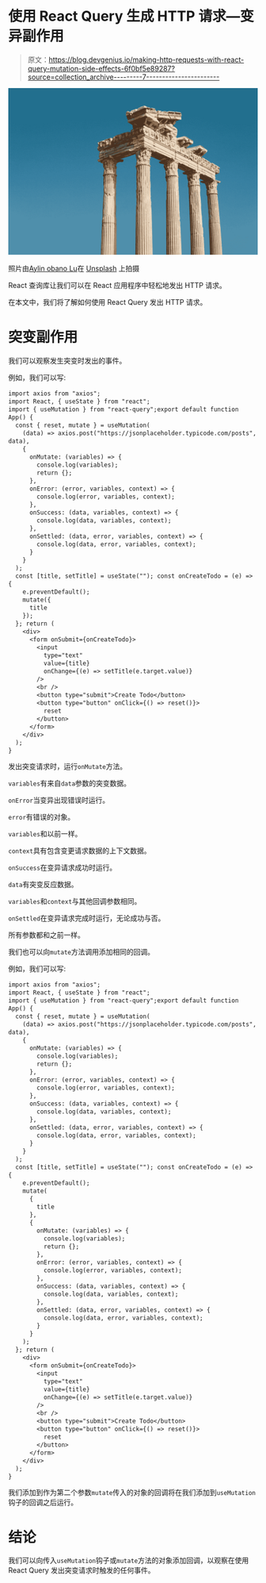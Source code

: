 # 使用 React Query 生成 HTTP 请求—变异副作用

> 原文：<https://blog.devgenius.io/making-http-requests-with-react-query-mutation-side-effects-6f0bf5e89287?source=collection_archive---------7----------------------->

![](img/c1709fbc96bd40f4aa7716adae5b79c9.png)

照片由[Aylin obano Lu](https://unsplash.com/@zynpayln?utm_source=medium&utm_medium=referral)在 [Unsplash](https://unsplash.com?utm_source=medium&utm_medium=referral) 上拍摄

React 查询库让我们可以在 React 应用程序中轻松地发出 HTTP 请求。

在本文中，我们将了解如何使用 React Query 发出 HTTP 请求。

# 突变副作用

我们可以观察发生突变时发出的事件。

例如，我们可以写:

```
import axios from "axios";
import React, { useState } from "react";
import { useMutation } from "react-query";export default function App() {
  const { reset, mutate } = useMutation(
    (data) => axios.post("https://jsonplaceholder.typicode.com/posts", data),
    {
      onMutate: (variables) => {
        console.log(variables);
        return {};
      },
      onError: (error, variables, context) => {
        console.log(error, variables, context);
      },
      onSuccess: (data, variables, context) => {
        console.log(data, variables, context);
      },
      onSettled: (data, error, variables, context) => {
        console.log(data, error, variables, context);
      }
    }
  );
  const [title, setTitle] = useState(""); const onCreateTodo = (e) => {
    e.preventDefault();
    mutate({
      title
    });
  }; return (
    <div>
      <form onSubmit={onCreateTodo}>
        <input
          type="text"
          value={title}
          onChange={(e) => setTitle(e.target.value)}
        />
        <br />
        <button type="submit">Create Todo</button>
        <button type="button" onClick={() => reset()}>
          reset
        </button>
      </form>
    </div>
  );
}
```

发出突变请求时，运行`onMutate`方法。

`variables`有来自`data`参数的突变数据。

`onError`当变异出现错误时运行。

`error`有错误的对象。

`variables`和以前一样。

`context`具有包含变更请求数据的上下文数据。

`onSuccess`在变异请求成功时运行。

`data`有突变反应数据。

`variables`和`context`与其他回调参数相同。

`onSettled`在变异请求完成时运行，无论成功与否。

所有参数都和之前一样。

我们也可以向`mutate`方法调用添加相同的回调。

例如，我们可以写:

```
import axios from "axios";
import React, { useState } from "react";
import { useMutation } from "react-query";export default function App() {
  const { reset, mutate } = useMutation(
    (data) => axios.post("https://jsonplaceholder.typicode.com/posts", data),
    {
      onMutate: (variables) => {
        console.log(variables);
        return {};
      },
      onError: (error, variables, context) => {
        console.log(error, variables, context);
      },
      onSuccess: (data, variables, context) => {
        console.log(data, variables, context);
      },
      onSettled: (data, error, variables, context) => {
        console.log(data, error, variables, context);
      }
    }
  );
  const [title, setTitle] = useState(""); const onCreateTodo = (e) => {
    e.preventDefault();
    mutate(
      {
        title
      },
      {
        onMutate: (variables) => {
          console.log(variables);
          return {};
        },
        onError: (error, variables, context) => {
          console.log(error, variables, context);
        },
        onSuccess: (data, variables, context) => {
          console.log(data, variables, context);
        },
        onSettled: (data, error, variables, context) => {
          console.log(data, error, variables, context);
        }
      }
    );
  }; return (
    <div>
      <form onSubmit={onCreateTodo}>
        <input
          type="text"
          value={title}
          onChange={(e) => setTitle(e.target.value)}
        />
        <br />
        <button type="submit">Create Todo</button>
        <button type="button" onClick={() => reset()}>
          reset
        </button>
      </form>
    </div>
  );
}
```

我们添加到作为第二个参数`mutate`传入的对象的回调将在我们添加到`useMutation`钩子的回调之后运行。

# 结论

我们可以向传入`useMutation`钩子或`mutate`方法的对象添加回调，以观察在使用 React Query 发出突变请求时触发的任何事件。